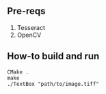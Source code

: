 ## Pre-reqs
1. Tesseract
2. OpenCV

## How-to build and run

    CMake .
    make
    ./TextBox "path/to/image.tiff"